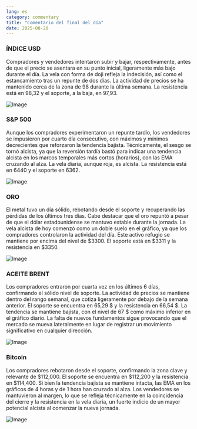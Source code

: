 ```yaml
---
lang: es
category: commentary
title: "Comentario del final del día"
date: 2025-08-20
---
```


### ÍNDICE USD

Compradores y vendedores intentaron subir y bajar, respectivamente, antes de que el precio se asentara en su punto inicial, ligeramente más bajo durante el día. La vela con forma de doji refleja la indecisión, así como el estancamiento tras un repunte de dos días. La actividad de precios se ha mantenido cerca de la zona de 98 durante la última semana. La resistencia está en 98,32 y el soporte, a la baja, en 97,93.

![Image](https://markleighedu.github.io/img/Aug-2025/20-Aug-2025/usdindex.jpg)

### S&P 500

Aunque los compradores experimentaron un repunte tardío, los vendedores se impusieron por cuarto día consecutivo, con máximos y mínimos decrecientes que reforzaron la tendencia bajista. Técnicamente, el sesgo se tornó alcista, ya que la reversión tardía bastó para indicar una tendencia alcista en los marcos temporales más cortos (horarios), con las EMA cruzando al alza. La vela diaria, aunque roja, es alcista. La resistencia está en 6440 y el soporte en 6362.

![Image](https://markleighedu.github.io/img/Aug-2025/20-Aug-2025/sp500.jpg)

### ORO

El metal tuvo un día sólido, rebotando desde el soporte y recuperando las pérdidas de los últimos tres días. Cabe destacar que el oro repuntó a pesar de que el dólar estadounidense se mantuvo estable durante la jornada. La vela alcista de hoy comenzó como un doble suelo en el gráfico, ya que los compradores controlaron la actividad del día. Este activo refugio se mantiene por encima del nivel de $3300. El soporte está en $3311 y la resistencia en $3350.

![Image](https://markleighedu.github.io/img/Aug-2025/20-Aug-2025/gold.jpg)

### ACEITE BRENT

Los compradores entraron por cuarta vez en los últimos 6 días, confirmando el sólido nivel de soporte. La actividad de precios se mantiene dentro del rango semanal, que cotiza ligeramente por debajo de la semana anterior. El soporte se encuentra en 65,29 $ y la resistencia en 66,54 $. La tendencia se mantiene bajista, con el nivel de 67 $ como máximo inferior en el gráfico diario. La falta de nuevos fundamentos sigue provocando que el mercado se mueva lateralmente en lugar de registrar un movimiento significativo en cualquier dirección.

![Image](https://markleighedu.github.io/img/Aug-2025/20-Aug-2025/brentoil.jpg)

### Bitcoin

Los compradores rebotaron desde el soporte, confirmando la zona clave y relevante de $112,000. El soporte se encuentra en $112,200 y la resistencia en $114,400. Si bien la tendencia bajista se mantiene intacta, las EMA en los gráficos de 4 horas y de 1 hora han cruzado al alza. Los vendedores se mantuvieron al margen, lo que se refleja técnicamente en la coincidencia del cierre y la resistencia en la vela diaria, un fuerte indicio de un mayor potencial alcista al comenzar la nueva jornada.

![Image](https://markleighedu.github.io/img/Aug-2025/20-Aug-2025/bitcoin.jpg)

